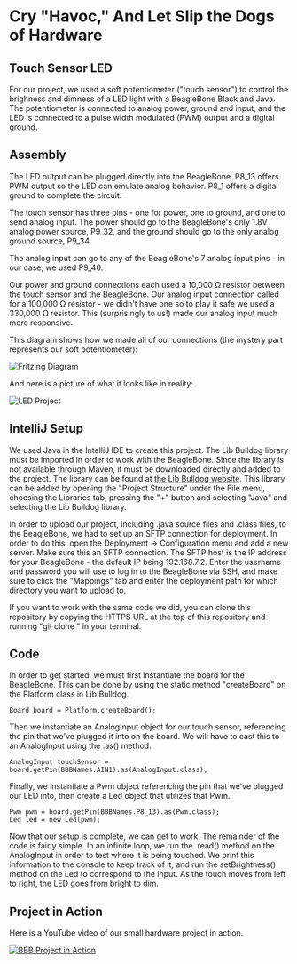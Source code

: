 # Cry "Havoc," And Let Slip the Dogs of Hardware

## Touch Sensor LED

For our project, we used a soft potentiometer ("touch sensor") to control the brighness and dimness of a LED light with a BeagleBone Black and Java. The potentiometer is connected to analog power, ground and input, and the LED is connected to a pulse width modulated (PWM) output and a digital ground.

## Assembly

The LED output can be plugged directly into the BeagleBone. P8_13 offers PWM output so the LED can emulate analog behavior. P8_1 offers a digital ground to complete the circuit.

The touch sensor has three pins - one for power, one to ground, and one to send analog input. The power should go to the BeagleBone's only 1.8V analog power source, P9_32, and the ground should go to the only analog ground source, P9_34.

The analog input can go to any of the BeagleBone's 7 analog input pins - in our case, we used P9_40. 

Our power and ground connections each used a 10,000 Ω resistor between the touch sensor and the BeagleBone. Our analog input connection called for a 100,000 Ω resistor - we didn't have one so to play it safe we used a 330,000 Ω resistor. This (surprisingly to us!) made our analog input much more responsive.

This diagram shows how we made all of our connections (the mystery part represents our soft potentiometer):

![Fritzing Diagram](http://i.imgur.com/OamZ10R.png)

And here is a picture of what it looks like in reality:

![LED Project](http://i.imgur.com/z7G4iMT.jpg)

## IntelliJ Setup

We used Java in the IntelliJ IDE to create this project. The Lib Bulldog library must be imported in order to work with the BeagleBone. Since the library is not available through Maven, it must be downloaded directly and added to the project. The library can be found at [the Lib Bulldog website](http://libbulldog.org/). This library can be added by opening the "Project Structure" under the File menu, choosing the Libraries tab, pressing the "+" button and selecting "Java" and selecting the Lib Bulldog library.

In order to upload our project, including .java source files and .class files, to the BeagleBone, we had to set up an SFTP connection for deployment. In order to do this, open the Deployment -> Configuration menu and add a new server. Make sure this an SFTP connection. The SFTP host is the IP address for your BeagleBone - the default IP being 192.168.7.2. Enter the username and password you will use to log in to the BeagleBone via SSH, and make sure to click the "Mappings" tab and enter the deployment path for which directory you want to upload to.

If you want to work with the same code we did, you can clone this repository by copying the HTTPS URL at the top of this repository and running "git clone <URL>" in your terminal.

## Code

In order to get started, we must first instantiate the board for the BeagleBone. This can be done by using the static method "createBoard" on the Platform class in Lib Bulldog.

	Board board = Platform.createBoard();

Then we instantiate an AnalogInput object for our touch sensor, referencing the pin that we've plugged it into on the board. We will have to cast this to an AnalogInput using the .as() method.

	AnalogInput touchSensor = board.getPin(BBBNames.AIN1).as(AnalogInput.class);

Finally, we instantiate a Pwm object referencing the pin that we've plugged our LED into, then create a Led object that utilizes that Pwm.

	Pwm pwm = board.getPin(BBBNames.P8_13).as(Pwm.class);
	Led led = new Led(pwm);

Now that our setup is complete, we can get to work. The remainder of the code is fairly simple. In an infinite loop, we run the .read() method on the AnalogInput in order to test where it is being touched. We print this information to the console to keep track of it, and run the setBrightness() method on the Led to correspond to the input. As the touch moves from left to right, the LED goes from bright to dim.

## Project in Action

Here is a YouTube video of our small hardware project in action.

[![BBB Project in Action](http://img.youtube.com/vi/FsLj8Dov3sc/0.jpg)](http://www.youtube.com/watch?v=FsLj8Dov3sc "BBB Project in Action")